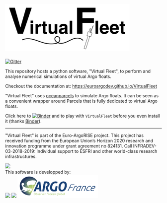 # <img src="https://raw.githubusercontent.com/euroargodev/virtualfleet/master/docs/img/repo_picture_tight.png" alt="VirtualFleet logo" width="400"/>

[![Gitter](https://badges.gitter.im/Argo-floats/virtual-fleet.svg)](https://gitter.im/Argo-floats/virtual-fleet?utm_source=badge&utm_medium=badge&utm_campaign=pr-badge)

This repository hosts a python software, "Virtual Fleet", to perform and analyse numerical simulations of virtual Argo floats.

Checkout the documentation at: https://euroargodev.github.io/VirtualFleet

"Virtual Fleet" uses [oceanparcels](http://oceanparcels.org/) to simulate Argo floats. It can be seen as a convenient wrapper around Parcels that is fully dedicated to virtual Argo floats.

Click here to [![Binder](https://img.shields.io/static/v1.svg?logo=Jupyter&label=Binder&message=Open+a+notebook+test&color=blue)](https://mybinder.org/v2/gh/euroargodev/VirtualFleet/master?labpath=examples%2Ftry_it-CustomPlans.ipynb) and to play with ``VirtualFleet`` before you even install it (thanks [Binder](mybinder.org)).

***
"Virtual Fleet" is part of the Euro-ArgoRISE project. This project has received funding from the European Union’s Horizon 2020 research and innovation programme under grant agreement no 824131. Call INFRADEV-03-2018-2019: Individual support to ESFRI and other world-class research infrastructures.
<div>
<a href="https://www.euro-argo.eu/EU-Projects/Euro-Argo-RISE-2019-2022">
<img src="https://user-images.githubusercontent.com/59824937/146353317-56b3e70e-aed9-40e0-9212-3393d2e0ddd9.png" height="100"/>
</a>
</div>  
This software is developped by:
<div>
<img src="https://www.umr-lops.fr/var/storage/images/_aliases/logo_main/medias-ifremer/medias-lops/logos/logo-lops-2/1459683-4-fre-FR/Logo-LOPS-2.png" height="75"/>
<a href="https://wwz.ifremer.fr"><img src="https://user-images.githubusercontent.com/59824937/146353099-bcd2bd4e-d310-4807-aee2-9cf24075f0c3.jpg" height="75"/></a>
<img src="https://github.com/euroargodev/euroargodev.github.io/raw/master/img/logo/ArgoFrance-logo_banner-color.png" height="75"/>
</div>
